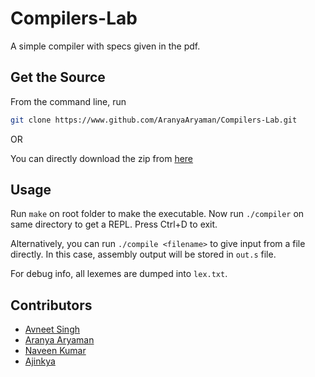 # Compilers-Lab

A simple compiler with specs given in the pdf.

## Get the Source

From the command line, run

```sh
git clone https://www.github.com/AranyaAryaman/Compilers-Lab.git
```

OR

You can directly download the zip from [here](https://github.com/AranyaAryaman/Compilers-Lab/archive/master.zip)

## Usage

Run `make` on root folder to make the executable.
Now run `./compiler` on same directory to get a REPL. Press Ctrl+D to exit.

Alternatively, you can run `./compile <filename>` to give input from a file directly.
In this case, assembly output will be stored in `out.s` file.

For debug info, all lexemes are dumped into `lex.txt`.

## Contributors

- [Avneet Singh](https://www.github.com/AvyChanna)
- [Aranya Aryaman](https://www.github.com/AranyaAryaman/)
- [Naveen Kumar](https://www.github.com/evilbefall)
- [Ajinkya](https://www.github.com/turingsherlock)
